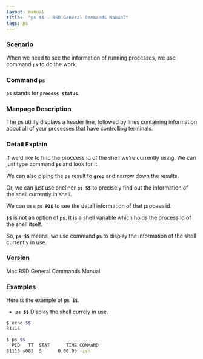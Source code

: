 ```yaml
---
layout: manual
title:  "ps $$ - BSD General Commands Manual" 
tags: ps
---
```


### Scenario
When we need to see the information of running processes, we use command __`ps`__ to do the work.

### Command `ps` 
 __`ps`__ stands for __`process status`__.

### Manpage Description
The ps utility displays a header line, followed by lines containing information about all of your processes that have controlling terminals.

### Detail Explain
If we'd like to find the proccess id of the shell we're currently using. We can just type command __`ps`__ and look for it. 

We can also piping the __`ps`__ result to __`grep`__ and narrow down the results.

Or, we can just use oneliner __`ps $$`__ to precisely find out the information of the shell currently in shell.

We can use __`ps PID`__ to see the detail information of that process id. 

__`$$`__ is not an option of __`ps`__. It is a shell variable which holds the process id of the shell itself.

So, __`ps $$`__ means, we use command __`ps`__ to display the information of the shell currently in use. 

### Version
Mac BSD General Commands Manual

### Examples
Here is the example of __`ps $$`__.

- __`ps $$`__ Display the shell currely in use.

```bash
$ echo $$
81115

$ ps $$
  PID   TT  STAT      TIME COMMAND
81115 s003  S      0:00.05 -zsh
```

